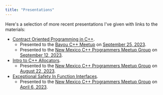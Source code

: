 ```yaml
---
title: "Presentations"
---
```


Here's a selection of more recent presentations I've given with links to the materials:

- [Contract Oriented Programming in C++](dbc-cpp.pdf).
  - Presented to the [Bayou C++ Meetup](https://www.meetup.com/bayou-cpp-meetup/) on [September 25, 2023](https://www.meetup.com/bayou-cpp-meetup/events/296223857/).
  - Presented to the [New Mexico C++ Programmers Meetup Group](https://www.meetup.com/new-mexico-cpp-programmers/) on [September 12, 2023](https://www.meetup.com/new-mexico-cpp-programmers/events/295757616/).
- [Intro to C++ Allocators](intro-allocators-cpp.pdf).
  - Presented to the [New Mexico C++ Programmers Meetup Group](https://www.meetup.com/new-mexico-cpp-programmers/) on [August 22, 2023](https://www.meetup.com/new-mexico-cpp-programmers/events/293006593/).
- [Exceptional Safety In Function Interfaces](exception-safety-cpp.pdf).
  - Presented to the [New Mexico C++ Programmers Meetup Group](https://www.meetup.com/new-mexico-cpp-programmers/) on [April 6, 2023](https://www.meetup.com/new-mexico-cpp-programmers/events/292553722/).
